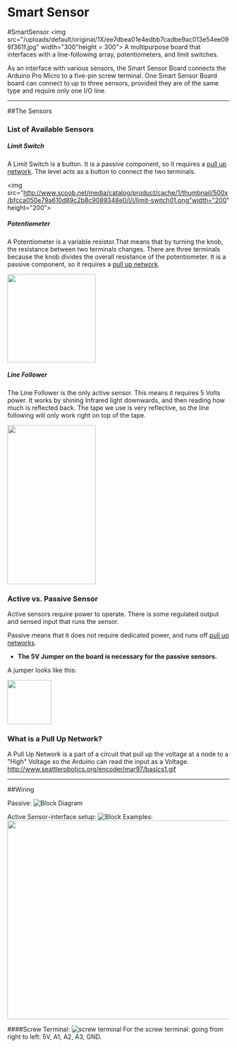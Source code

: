 Smart Sensor
==========

#SmartSensor
<img src="/uploads/default/original/1X/ee7dbea01e4edbb7cadbe9ac013e54ee096f361f.jpg" width="300"height = 300">
A multipurpose board that interfaces with a line-following array, potentiometers, and limit switches.

As an interface with various sensors, the Smart Sensor Board connects the Arduino Pro Micro to a five-pin screw terminal. One Smart Sensor Board board can connect to up to three sensors, provided they are of the same type and require only one I/O line. 

---
##The Sensors

### List of Available Sensors
##### Limit Switch

A Limit Switch is a button. It is a passive component, so it requires a [pull up network](#pullUp). The level acts as a button to connect the two terminals. 


<img src="http://www.scoob.net/media/catalog/product/cache/1/thumbnail/500x/bfcca050e79a610d89c2b8c9089348e0/l/i/limit-switch01.png"width="200" height="200">

##### Potentiometer

A Potentiometer is a variable resistor.That means that by turning  the knob, the resistance between two terminals changes. There are three terminals because the knob divides the overall resistance of the potentiometer.  It is a passive component, so it requires a [pull up network](#pullUp). 

<img src="http://www.conrad.de/medias/global/ce/4000_4999/4500/4520/4528/452824_BB_00_FB.EPS_1000.jpg" width="200" height="200">

##### Line Follower

The Line Follower is the only active sensor. This means it requires 5 Volts power. It works by shining Infrared light downwards, and then reading how much is reflected back. The tape we use is very reflective, so the line following will only work right on top of the tape. 

<img src="http://i.imgur.com/J90LMPS.jpg" width="200" height="360">

### Active vs. Passive Sensor

Active sensors require power to operate. There is some regulated output and sensed input that runs the sensor. 

Passive means that it does not require dedicated power, and runs off [pull up networks](#pullUp). 

* **The 5V Jumper on the board is necessary for the passive sensors.**

A jumper looks like this:

<img src="http://i.imgur.com/rRmn19J.jpg" width=100 height = 100>

### What is a Pull Up Network? <a name="pullUp"></a>

A Pull Up Network is a part of a circuit that pull up the voltage at a node to a "High" Voltage so the Arduino can read the input as a Voltage.
http://www.seattlerobotics.org/encoder/mar97/basics1.gif

---

##Wiring

Passive:
![Block Diagram](https://github.com/pioneers/SmartSensors/blob/master/Boards/TwistIt/pass_sensor.png?raw=true)

Active Sensor-interface setup:
![Block](https://github.com/pioneers/SmartSensors/blob/master/Boards/TwistIt/sens_interface.png?raw=true)
Examples:
<img src="http://i.imgur.com/o2dXvvP.jpg" width="600" height="450">

####Screw Terminal:
![screw terminal](http://i.imgur.com/gwrf49H.jpg)
For the screw terminal: going from right to left: 5V, A1, A2, A3, GND.